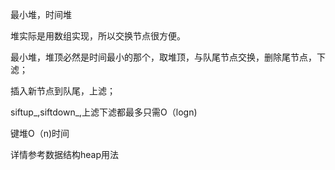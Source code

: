 最小堆，时间堆

堆实际是用数组实现，所以交换节点很方便。

最小堆，堆顶必然是时间最小的那个，取堆顶，与队尾节点交换，删除尾节点，下滤；

插入新节点到队尾，上滤；

siftup_,siftdown_,上滤下滤都最多只需O（logn)

键堆O（n)时间

详情参考数据结构heap用法